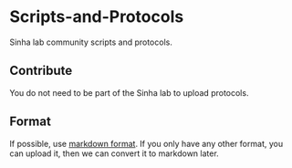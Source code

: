 Scripts-and-Protocols
=====================

Sinha lab community scripts and protocols. 

Contribute
---------

You do not need to be part of the Sinha lab to upload protocols. 

Format
-------

If possible, use [markdown format](https://github.com/adam-p/markdown-here/wiki/Markdown-Cheatsheet). If you only have any other format, you can upload it, then we can convert it to markdown later. 